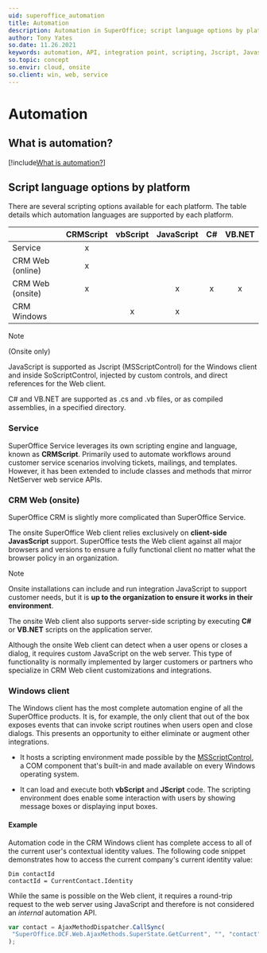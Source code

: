 ```yaml
---
uid: superoffice_automation
title: Automation
description: Automation in SuperOffice; script language options by platform
author: Tony Yates
so.date: 11.26.2021
keywords: automation, API, integration point, scripting, Jscript, Javascript, VB.NET, C#
so.topic: concept
so.envir: cloud, onsite
so.client: win, web, service
---
```


# Automation

## What is automation?

[!include[What is automation?](includes/automation-intro.md)]

## <a name="languages"></a>Script language options by platform

There are several scripting options available for each platform. The table details which automation languages are supported by each platform.

| | CRMScript | vbScript | JavaScript | C# | VB.NET |
|---|:-:|:-:|:-:|:-:|:-:|
| Service | x | | | | |
| CRM Web (online) | x | | | | |
| CRM Web (onsite) | x | | x | x | x |
| CRM Windows | | x | x | | |

> [!NOTE]
> (Onsite only)
>
> JavaScript is supported as Jscript (MSScriptControl) for the Windows client and inside SoScriptControl, injected by custom controls, and direct references for the Web client.
>
> C# and VB.NET are supported as .cs and .vb files, or as compiled assemblies, in a specified directory.

### Service

SuperOffice Service leverages its own scripting engine and language, known as **CRMScript**. Primarily used to automate workflows around customer service scenarios involving tickets, mailings, and templates. However, it has been extended to include classes and methods that mirror NetServer web service APIs.

### CRM Web (onsite)

SuperOffice CRM is slightly more complicated than SuperOffice Service.

The onsite SuperOffice Web client relies exclusively on **client-side JavasScript** support. SuperOffice tests the Web client against all major browsers and versions to ensure a fully functional client no matter what the browser policy in an organization.

> [!NOTE]
> Onsite installations can include and run integration JavaScript to support customer needs, but it is **up to the organization to ensure it works in their environment**.

The onsite Web client also supports server-side scripting by executing **C#** or **VB.NET** scripts on the application server.

Although the onsite Web client can detect when a user opens or closes a dialog, it requires custom JavaScript on the web server. This type of functionality is normally implemented by larger customers or partners who specialize in CRM Web client customizations and integrations.

### Windows client

The Windows client has the most complete automation engine of all the SuperOffice products. It is, for example, the only client that out of the box exposes events that can invoke script routines when users open and close dialogs. This presents an opportunity to either eliminate or augment other integrations.

* It hosts a scripting environment made possible by the [MSScriptControl][2], a COM component that's built-in and made available on every Windows operating system.

* It can load and execute both **vbScript** and **JScript** code. The scripting environment does enable some interaction with users by showing message boxes or displaying input boxes.

#### Example

Automation code in the CRM Windows client has complete access to all of the current user's contextual identity values. The following code snippet demonstrates how to access the current company's current identity value:

```http
Dim contactId
contactId = CurrentContact.Identity
```

While the same is possible on the Web client, it requires a round-trip request to the web server using JavaScript and therefore is not considered an *internal* automation API.

```javascript
var contact = AjaxMethodDispatcher.CallSync(
 "SuperOffice.DCF.Web.AjaxMethods.SuperState.GetCurrent", "", "contact"
);
```

<!-- Referenced links -->
[2]: https://msdn.microsoft.com/en-us/library/aa227633(v=vs.60).aspx

<!-- Referenced images -->
